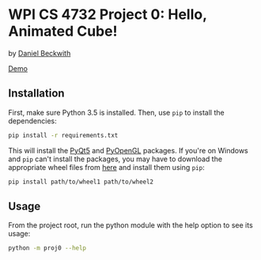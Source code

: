 # WPI CS 4732 Project 0: Hello, Animated Cube!

by [Daniel Beckwith](https://github.com/dbeckwith)

[Demo](https://youtu.be/pL4t0htA32s)

## Installation

First, make sure Python 3.5 is installed. Then, use `pip` to install the dependencies:

```bash
pip install -r requirements.txt
```

This will install the [PyQt5](https://www.riverbankcomputing.com/software/pyqt/download5) and [PyOpenGL](http://pyopengl.sourceforge.net/) packages. If you're on Windows and `pip` can't install the packages, you may have to download the appropriate wheel files from [here](http://www.lfd.uci.edu/~gohlke/pythonlibs/) and install them using `pip`:

```bash
pip install path/to/wheel1 path/to/wheel2
```

## Usage

From the project root, run the python module with the help option to see its usage:

```bash
python -m proj0 --help
```
